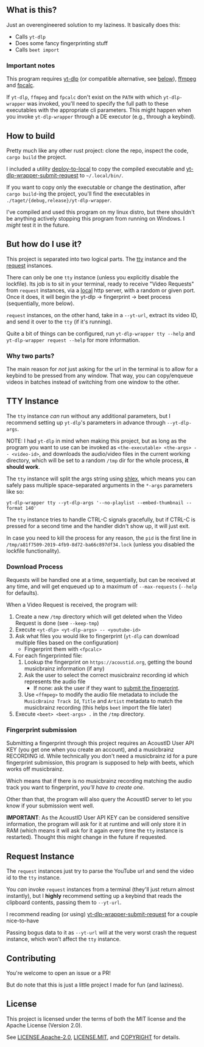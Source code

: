## What is this?

Just an overengineered solution to my laziness.
It basically does this:

- Calls `yt-dlp`
- Does some fancy fingerprinting stuff
- Calls `beet import`

### Important notes

This program requires [yt-dlp](https://github.com/yt-dlp/yt-dlp) (or compatible alternative,
see [below](#tty-instance)),
[ffmpeg](https://ffmpeg.org/) and [fpcalc](https://acoustid.org/chromaprint).

If `yt-dlp`, `ffmpeg` and `fpcalc` don't exist on the `PATH` with which `yt-dlp-wrapper` was
invoked, you'll need to specify the full path to these executables with the appropriate cli parameters.
This might happen when you invoke `yt-dlp-wrapper` through a DE executor (e.g., through a keybind).

## How to build

Pretty much like any other rust project: clone the repo, inspect the code, `cargo build` the project.

I included a utility [deploy-to-local](deploy-to-local) to copy the compiled executable
and [yt-dlp-wrapper-submit-request](yt-dlp-wrapper-submit-request) to `~/.local/bin/`.

If you want to copy only the executable or change the destination, after `cargo build`-ing the project, you'll find the
executables in `./taget/{debug,release}/yt-dlp-wrapper`.

I've compiled and used this program on my linux distro, but there shouldn't be
anything actively stopping this program from running on Windows.
I _might_ test it in the future.

## But how do I use it?

This project is separated into two logical parts.
The [tty](#tty-instance) instance and the [request](#request-instance) instances.

There can only be one `tty` instance (unless you explicitly disable the lockfile).
Its job is to sit in your terminal, ready to receive "Video Requests" from `request` instances,
via a [local](https://en.wikipedia.org/wiki/Localhost) http server, with a random or given port.
Once it does, it will begin the yt-dlp → fingerprint → beet process (sequentially, more below).

`request` instances, on the other hand, take in a `--yt-url`, extract its video ID, and send it over to the `tty`
(if it's running).

Quite a bit of things can be configured, run `yt-dlp-wrapper tty --help` and `yt-dlp-wrapper request --help` for more
information.

### Why two parts?

The main reason for _not_ just asking for the url in the terminal is to allow for a keybind to be pressed
from any window.
That way, you can copy/enqueue videos in batches instead of switching from one window to the other.

## TTY Instance

The `tty` instance _can_ run without any additional parameters, but I recommend setting up `yt-dlp`'s parameters in
advance through `--yt-dlp-args`.

NOTE: I had `yt-dlp` in mind when making this project, but as long as the program you want to use can be invoked as
`<the-executable> <the-args> -- <video-id>`, and downloads the audio/video files
in the current working directory, which will be set to a random `/tmp` dir for the whole process, **it should work**.

The `tty` instance will split the args string using [shlex](https://crates.io/crates/shlex), which means you can
safely pass multiple space-separated arguments in the `*-args` parameters like so:

```shell
yt-dlp-wrapper tty --yt-dlp-args '--no-playlist --embed-thumbnail --format 140'
```

The `tty` instance tries to handle CTRL-C signals gracefully, but if CTRL-C is pressed for a second time and the handler
didn't show up, it will just exit.

In case you need to kill the process for any reason, the `pid` is the first line in
`/tmp/a81f7509-2019-4fb9-8d72-ba66c897df34.lock` (unless you disabled the lockfile functionality).

### Download Process

Requests will be handled one at a time, sequentially, but can be received at any time, and will get enqueued up to a
maximum of `--max-requests` (`--help` for defaults).

When a Video Request is received, the program will:

1. Create a new `/tmp` directory which will get deleted when the Video Request is done (see `--keep-tmp`)
2. Execute `<yt-dlp> <yt-dlp-args> -- <youtube-id>`
3. Ask what files you would like to fingerprint (`yt-dlp` can download multiple files based on the configuration)
    - Fingerprint them with `<fpcalc>`
4. For each fingerprinted file:
    1. Lookup the fingerprint on `https://acoustid.org`, getting the bound musicbrainz information (if any)
    2. Ask the user to select the correct musicbrainz recording id which represents the audio file
        - If none: ask the user if they want to [submit the fingerprint](#fingerprint-submission).
    3. Use `<ffmpeg>` to modify the audio file metadata to include the `MusicBrainz Track Id`, `Title` and
       `Artist` metadata to match the musicbrainz recording (this helps `beet` import the file later)
5. Execute `<beet> <beet-args> .` in the `/tmp` directory.

### Fingerprint submission

Submitting a fingerprint through this project requires an AcoustID User API KEY (you get one when you create an
account),
and a musicbrainz RECORDING id.
While technically you don't need a musicbrainz id for a pure fingerprint submission,
this program is supposed to help with beets, which works off musicbrainz.

Which means that if there is no musicbrainz recording matching the audio track
you want to fingerprint, _you'll have to create one_.

Other than that, the program will also query the AcoustID server to let you know if your submission went well.

**IMPORTANT**: As the AcoustID User API KEY can be considered sensitive information, the program will ask for it at
runtime and will only store it in RAM (which means it will ask for it again every time the `tty` instance is restarted).
Thought this might change in the future if requested.

## Request Instance

The `request` instances just try to parse the YouTube url and send the video id to the `tty` instance.

You _can_ invoke `request` instances from a terminal (they'll just return almost instantly), but I **highly** recommend
setting up a keybind that reads the clipboard contents, passing them to `--yt-url`.

I recommend reading (or using) [yt-dlp-wrapper-submit-request](yt-dlp-wrapper-submit-request) for a couple nice-to-have

Passing bogus data to it as `--yt-url` will at the very worst crash the request instance, which won't affect the `tty`
instance.

## Contributing

You're welcome to open an issue or a PR!

But do note that this is just a little project I made for fun (and laziness).

## License

This project is licensed under the terms of both the MIT license and the Apache License (Version 2.0).

See [LICENSE.Apache-2.0](LICENSE.Apache-2.0), [LICENSE.MIT](LICENSE.MIT), and [COPYRIGHT](COPYRIGHT) for details.
